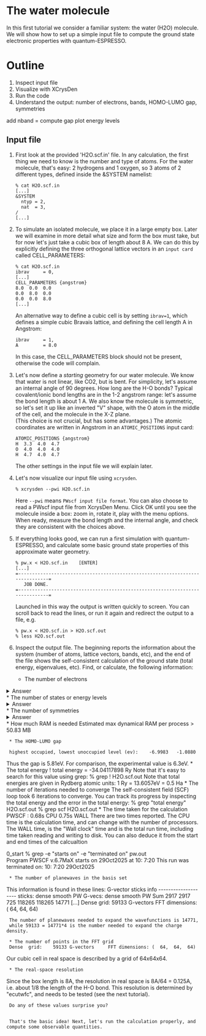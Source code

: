 # The water molecule

In this first tutorial we consider a familiar system: the water (H2O) molecule.
We will show how to set up a simple input file to compute the ground state electronic properties with quantum-ESPRESSO.

# Outline
  1. Inspect input file
  2. Visualize with XCrysDen
  3. Run the code
  4. Understand the output: number of electrons, bands, HOMO-LUMO gap, symmetries

add nband = compute gap
plot energy levels

## Input file

  1. First look at the provided 'H2O.scf.in' file. 
     In any calculation, the first thing we need to know is the number and type of atoms. 
     For the water molecule, that's easy: 2 hydrogens and 1 oxygen, so 3 atoms of 2 different types, 
     defined inside the &SYSTEM namelist:
     ```
     % cat H2O.scf.in
     [...]
     &SYSTEM
       ntyp = 2,
       nat  = 3,
     /
     [...]
     ```
  2. To simulate an isolated molecule, we place it in a large empty box. Later we will examine in more detail what size and form the box must take, but for now let's just take a cubic box of length about 8 A. We can do this by explicitly defining the three  orthogonal lattice vectors in an `input card` called CELL_PARAMETERS:
     ```
     % cat H2O.scf.in
     ibrav     = 0,
     [...]
     CELL_PARAMETERS {angstrom}
     8.0  0.0  0.0
     0.0  8.0  0.0
     0.0  0.0  8.0
     [...]
     ```
     An alternative way to define a cubic cell is by setting `ibrav=1`, which defines a simple cubic Bravais lattice, and defining the cell length A in Angstrom:
     ```
     ibrav     = 1,
     A         = 8.0
     ```
     In this case, the CELL_PARAMETERS block should not be present, otherwise the code will complain.

  3. Let's now define a *starting* geometry for our water molecule. 
     We know that water is not linear, like CO2, but is bent. For simplicity, let's assume an internal angle of 90 degrees.
     How long are the H-O bonds? Typical covalent/ionic bond lengths are in the 1-2 angstrom range: 
     let's assume the bond length is about 1 A.
     We also know the molecule is symmetric, so let's set it up like an inverted "V" shape, with the O atom in the middle of the cell, and the molecule in the X-Z plane.      
     (This choice is not crucial, but has some advantages.) 
     The atomic coordinates are written in Angstrom in an `ATOMIC_POSITIONS` input card:
     ```
     ATOMIC_POSITIONS {angstrom}
     H  3.3  4.0  4.7    
     O  4.0  4.0  4.0    
     H  4.7  4.0  4.7  
     ```
     The other settings in the input file we will explain later. 

  4. Let's now visualize our input file using `xcrysden`.
     ```
     % xcrysden --pwi H2O.scf.in
     ```
     Here `--pwi` means `PWscf input file format`. You can also choose to read a PWscf input file from XcrysDen Menu.
     Click OK until you see the molecule inside a box: zoom in, rotate it, play with the menu options. 
     When ready, measure the bond length and the internal angle, and check they are consistent with the choices above.

  5. If everything looks good, we can run a first simulation with quantum-ESPRESSO, and calculate some basic ground state properties of this approximate water geometry.
     ```
     % pw.x < H2O.scf.in    [ENTER]
     [...]
     =------------------------------------------------------------------------------=
        JOB DONE.
     =------------------------------------------------------------------------------=
     ```
     Launched in this way the output is written quickly to screen. You can scroll back to read the lines, or run it again and redirect the output to a file, e.g.
     ```
     % pw.x < H2O.scf.in > H2O.scf.out
     % less H2O.scf.out
     ```
  6. Inspect the output file. The beginning reports the information about the system (number of atoms, lattice vectors, bands, etc), and the end of the file shows the self-consistent calculation of the ground state (total energy, eigenvalues, etc). 
     Find, or calculate, the following information:

     * The number of electrons
<details>
<summary>Answer</summary>
     There are 8 electrons in our system. This is a little surprising, because O has 8 electrons in total, and H has 1, so we might exp
ect 10 electrons. However, the 1s2 electrons in the O atom are accounted for in the pseudopotential, and we only consider the valence e
lectrons (6 for O, and 1 for each H)
</details>
     * The number of states or energy levels
<details>
<summary>Answer</summary>
This is reported as the number of Kohn-Sham states: 6, and was defined in the input file (nbnd=6). 
The default value for an insulator is nelec/2=number of occupied states (here, 4).
</details>
     * The number of symmetries  
<details>
<summary>Answer</summary>
The water molecule has four symmetry elements: the identity (\(E\)), a twofold rotation axis (\(C_{2}\)), and two vertical reflection planes (\(\sigma _{v}(xz)\) and \(\sigma _{v}(yz)\)). These elements correspond to the four symmetry operations of the molecule, which define its \(C_{2v}\) point group. 
</details>
     * How much RAM is needed
     Estimated max dynamical RAM per process >      50.83 MB

     * The HOMO-LUMO gap

     highest occupied, lowest unoccupied level (ev):    -6.9983   -1.0880
Thus the gap is 5.81eV. For comparison, the experimental value is 6.3eV.
     * The total energy
!    total energy              =     -34.04117898 Ry
     Note that it's easy to search for this value using grep:
     % grep ! H2O.scf.out
     Note that total energies are given in Rydberg atomic units: 1 Ry = 13.6057eV = 0.5 Ha
     * The number of iterations needed to converge
The self-consistent field (SCF) loop took 6 iterations to converge. You can track its progress by inspecting the total energy and the error in the total energy:
     % grep "total energy" H2O.scf.out
     % grep scf H2O.scf.out
     * The time taken for the calculation
     PWSCF        :      0.68s CPU      0.75s WALL
There are two times reported. The CPU time is the calculation time, and can change with the number of processors. The WALL time, is the "Wall clock" time and is the total run time, including time taken reading and writing to disk. You can also deduce it from the start and end times of the calcualtion

0_start % grep -e "starts on" -e "terminated on" pw.out     
     Program PWSCF v.6.7MaX starts on 29Oct2025 at 10: 7:20 
   This run was terminated on:  10: 7:20  29Oct2025    

     * The number of planewaves in the basis set
This information is found in these lines:
     G-vector sticks info
     --------------------
     sticks:   dense  smooth     PW     G-vecs:    dense   smooth      PW
     Sum        2917    2917    725               118265   118265   14771
     [...]
     Dense  grid:    59133 G-vectors     FFT dimensions: (  64,  64,  64)

     The number of planewaves needed to expand the wavefunctions is 14771, 
     while 59133 = 14771*4 is the number needed to expand the charge density.

     * The number of points in the FFT grid
     Dense  grid:    59133 G-vectors     FFT dimensions: (  64,  64,  64)
Our cubic cell in real space is described by a grid of 64x64x64.

     * The real-space resolution
Since the box length is 8A, the resolution in real space is 8A/64 = 0.125A, i.e. about 1/8 the length of the H-O bond.
This resolution is determined by "ecutwfc", and needs to be tested (see the next tutorial).

     Do any of these values surprise you? 


     That's the basic idea! Next, let's run the calculation properly, and compute some observable quantities.
